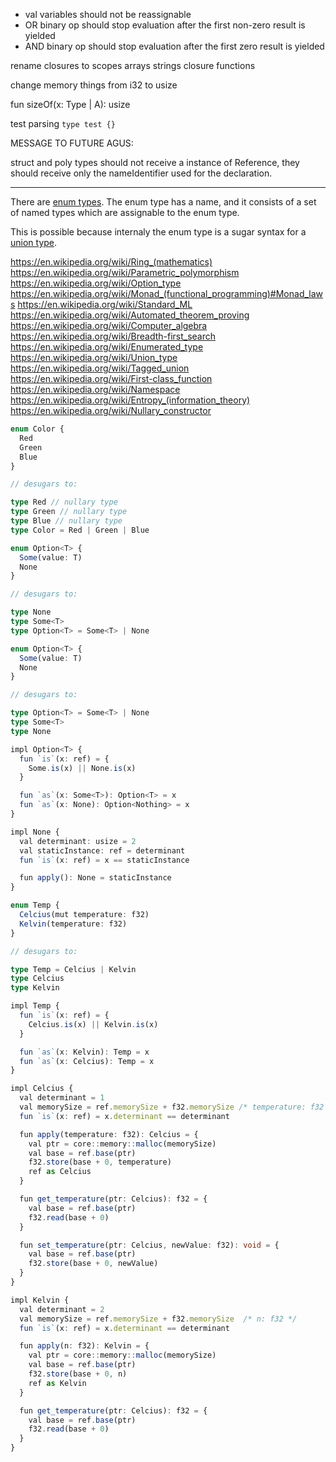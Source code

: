 - val variables should not be reassignable
- OR binary op should stop evaluation after the first non-zero result is yielded
- AND binary op should stop evaluation after the first zero result is yielded

rename closures to scopes
arrays
strings
closure functions

change memory things from i32 to usize

fun sizeOf(x: Type<A> | A): usize

test parsing `type test {}`

MESSAGE TO FUTURE AGUS:

struct and poly types should not receive a instance of Reference, they should receive only the nameIdentifier used for the declaration.

---

There are [enum types](https://en.wikipedia.org/wiki/Enumerated_type). The enum type has a name, and it consists of a set of named types which are assignable to the enum type.

This is possible because internaly the enum type is a sugar syntax for a [union type](https://en.wikipedia.org/wiki/Tagged_union).

https://en.wikipedia.org/wiki/Ring_(mathematics)
https://en.wikipedia.org/wiki/Parametric_polymorphism
https://en.wikipedia.org/wiki/Option_type
https://en.wikipedia.org/wiki/Monad_(functional_programming)#Monad_laws
https://en.wikipedia.org/wiki/Standard_ML
https://en.wikipedia.org/wiki/Automated_theorem_proving
https://en.wikipedia.org/wiki/Computer_algebra
https://en.wikipedia.org/wiki/Breadth-first_search
https://en.wikipedia.org/wiki/Enumerated_type
https://en.wikipedia.org/wiki/Union_type
https://en.wikipedia.org/wiki/Tagged_union
https://en.wikipedia.org/wiki/First-class_function
https://en.wikipedia.org/wiki/Namespace
https://en.wikipedia.org/wiki/Entropy_(information_theory)
https://en.wikipedia.org/wiki/Nullary_constructor

```ts
enum Color {
  Red
  Green
  Blue
}

// desugars to:

type Red // nullary type
type Green // nullary type
type Blue // nullary type
type Color = Red | Green | Blue
```

```ts
enum Option<T> {
  Some(value: T)
  None
}

// desugars to:

type None
type Some<T>
type Option<T> = Some<T> | None
```

```ts
enum Option<T> {
  Some(value: T)
  None
}

// desugars to:

type Option<T> = Some<T> | None
type Some<T>
type None

impl Option<T> {
  fun `is`(x: ref) = {
    Some.is(x) || None.is(x)
  }

  fun `as`(x: Some<T>): Option<T> = x
  fun `as`(x: None): Option<Nothing> = x
}

impl None {
  val determinant: usize = 2
  val staticInstance: ref = determinant
  fun `is`(x: ref) = x == staticInstance

  fun apply(): None = staticInstance
}


```

```ts
enum Temp {
  Celcius(mut temperature: f32)
  Kelvin(temperature: f32)
}

// desugars to:

type Temp = Celcius | Kelvin
type Celcius
type Kelvin

impl Temp {
  fun `is`(x: ref) = {
    Celcius.is(x) || Kelvin.is(x)
  }

  fun `as`(x: Kelvin): Temp = x
  fun `as`(x: Celcius): Temp = x
}

impl Celcius {
  val determinant = 1
  val memorySize = ref.memorySize + f32.memorySize /* temperature: f32 */
  fun `is`(x: ref) = x.determinant == determinant

  fun apply(temperature: f32): Celcius = {
    val ptr = core::memory::malloc(memorySize)
    val base = ref.base(ptr)
    f32.store(base + 0, temperature)
    ref as Celcius
  }

  fun get_temperature(ptr: Celcius): f32 = {
    val base = ref.base(ptr)
    f32.read(base + 0)
  }

  fun set_temperature(ptr: Celcius, newValue: f32): void = {
    val base = ref.base(ptr)
    f32.store(base + 0, newValue)
  }
}

impl Kelvin {
  val determinant = 2
  val memorySize = ref.memorySize + f32.memorySize  /* n: f32 */
  fun `is`(x: ref) = x.determinant == determinant

  fun apply(n: f32): Kelvin = {
    val ptr = core::memory::malloc(memorySize)
    val base = ref.base(ptr)
    f32.store(base + 0, n)
    ref as Kelvin
  }

  fun get_temperature(ptr: Celcius): f32 = {
    val base = ref.base(ptr)
    f32.read(base + 0)
  }
}
```
